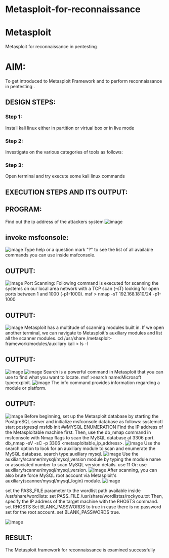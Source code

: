 # Metasploit-for-reconnaissance
# Metasploit
Metasploit for reconnaissance in pentesting

# AIM:

To get introduced to Metasploit Framework and to  perform reconnaissance  in pentesting .

## DESIGN STEPS:

### Step 1:

Install kali linux either in partition or virtual box or in live mode

### Step 2:

Investigate on the various categories of tools as follows:

### Step 3:

Open terminal and try execute some kali linux commands

## EXECUTION STEPS AND ITS OUTPUT:
## PROGRAM:
Find out the ip address of the attackers system
![image](https://github.com/LOKESHKUMARPANCHATCHARAM/Metasploit-for-reconnaissance/assets/119644432/c84932dc-ec7d-46a9-af78-53c3b5e97641)
## invoke msfconsole:
![image](https://github.com/LOKESHKUMARPANCHATCHARAM/Metasploit-for-reconnaissance/assets/119644432/87e3d56a-c1a5-473d-bd70-74ed47433dab)
Type help or a question mark "?" to see the list of all available commands you can use inside msfconsole.

## OUTPUT:
![image](https://github.com/LOKESHKUMARPANCHATCHARAM/Metasploit-for-reconnaissance/assets/119644432/e8c47689-4ca1-4587-a7e3-1578d9dcfc3d)
Port Scanning: Following command is executed for scanning the systems on our local area network with a TCP scan (-sT) looking for open ports between 1 and 1000 (-p1-1000). msf > nmap -sT 192.168.1810/24 -p1-1000




## OUTPUT:
![image](https://github.com/LOKESHKUMARPANCHATCHARAM/Metasploit-for-reconnaissance/assets/119644432/2f190985-55e4-4b70-bcc2-51d2d1f6989f)
Metasploit has a multitude of scanning modules built in. If we open another terminal, we can navigate to Metasploit's auxiliary modules and list all the scanner modules. cd /usr/share /metasploit-framework/modules/auxiliary kali > ls -l
## OUTPUT:
![image](https://github.com/LOKESHKUMARPANCHATCHARAM/Metasploit-for-reconnaissance/assets/119644432/db7f4a3e-5e5d-4a6b-b654-c00e5366003c)
![image](https://github.com/LOKESHKUMARPANCHATCHARAM/Metasploit-for-reconnaissance/assets/119644432/75bc767b-c9af-4097-85f9-113dffe3dffc)
Search is a powerful command in Metasploit that you can use to find what you want to locate. msf >search name:Microsoft type:exploit.
![image](https://github.com/LOKESHKUMARPANCHATCHARAM/Metasploit-for-reconnaissance/assets/119644432/7ac3c90b-132c-4541-8590-9a522cdf2936)
The info command provides information regarding a module or platform.

## OUTPUT:
![image](https://github.com/LOKESHKUMARPANCHATCHARAM/Metasploit-for-reconnaissance/assets/119644432/e612ced4-ad5e-4330-b6c4-920c9280914d)
Before beginning, set up the Metasploit database by starting the PostgreSQL server and initialize msfconsole database as follows: systemctl start postgresql msfdb init ##MYSQL ENUMERATION Find the IP address of the Metasploitable machine first. Then, use the db_nmap command in msfconsole with Nmap flags to scan the MySQL database at 3306 port. db_nmap -sV -sC -p 3306 <metasploitable_ip_address>.
![image](https://github.com/LOKESHKUMARPANCHATCHARAM/Metasploit-for-reconnaissance/assets/119644432/c04a2d00-dd54-4a6b-9f8f-bcc70a4050eb)
Use the search option to look for an auxiliary module to scan and enumerate the MySQL database. search type:auxiliary mysql.
![image](https://github.com/LOKESHKUMARPANCHATCHARAM/Metasploit-for-reconnaissance/assets/119644432/25863210-c834-49e4-99cc-333c3fdd3b9a)
Use the auxiliary/scanner/mysql/mysql_version module by typing the module name or associated number to scan MySQL version details. use 11 Or: use auxiliary/scanner/mysql/mysql_version.
![image](https://github.com/LOKESHKUMARPANCHATCHARAM/Metasploit-for-reconnaissance/assets/119644432/86bc1a62-247e-473c-8ebc-8001eef4e53c)
After scanning, you can also brute force MySQL root account via Metasploit's auxiliary(scanner/mysql/mysql_login) module.
![image](https://github.com/LOKESHKUMARPANCHATCHARAM/Metasploit-for-reconnaissance/assets/119644432/6d5415e6-7c1a-422b-88e0-02c09099ed96)

set the PASS_FILE parameter to the wordlist path available inside /usr/share/wordlists: set PASS_FILE /usr/share/wordlistss/rockyou.txt Then, specify the IP address of the target machine with the RHOSTS command. set RHOSTS Set BLANK_PASSWORDS to true in case there is no password set for the root account. set BLANK_PASSWORDS true.

![image](https://github.com/LOKESHKUMARPANCHATCHARAM/Metasploit-for-reconnaissance/assets/119644432/56ff9388-e9f5-4212-bde6-9f4cc4659e8d)









## RESULT:
The Metasploit framework for reconnaissance is  examined successfully








